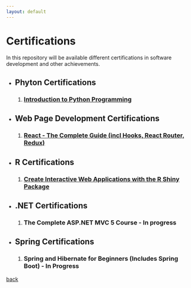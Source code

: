 ```yaml
---
layout: default
---
```


<div>
  <h1> Certifications </h1>
  <p> In this repository will be available different certifications in software development and other achievements. </p>
</div>
<div>
  <ul>
    <li>
      <h2> Phyton Certifications </h2>
      <ol>
        <li><h3><a href="https://udemy-certificate.s3.amazonaws.com/image/UC-3d300feb-f328-429d-bfbb-e96a1c509323.jpg"> Introduction to Python Programming </a></h3></li>
      </ol>
    </li>
    <li>
      <h2> Web Page Development Certifications </h2>
      <ol>
        <li><h3><a href="https://udemy-certificate.s3.amazonaws.com/image/UC-ec691a97-c66b-473d-a6b1-a79d7b199f6a.jpg"> React - The Complete Guide (incl Hooks, React Router, Redux) </a></h3></li>
      </ol>
    </li>
    <li>
      <h2> R Certifications </h2>
      <ol>
        <li><h3><a href="https://udemy-certificate.s3.amazonaws.com/image/UC-OTTKODPJ.jpg"> Create Interactive Web Applications with the R Shiny Package </a></h3></li>
      </ol>
    </li>
    <li>
      <h2> .NET Certifications </h2>
      <ol>
        <li><h3><a> The Complete ASP.NET MVC 5 Course - In progress </a></h3></li>
      </ol>
    </li>
    <li>
      <h2> Spring Certifications </h2>
      <ol>
        <li><h3><a> Spring and Hibernate for Beginners (Includes Spring Boot) - In Progress </a></h3></li>
      </ol>
    </li>
  </ul>
</div>

[back](./)